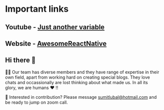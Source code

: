 # Important links

## Youtube - [Just another variable](https://studio.youtube.com/channel/UCXBMyPIah43xC4o1WImF6Cw?c=UCXBMyPIah43xC4o1WImF6Cw)

## Website - [AwesomeReactNative](awereactnative.com/)



## Hi there 👋

🙋‍♀️ Our team has diverse members and they have range of expertise in their own field, apart from working hard on creating special blogs. 
They love chats and occassionally are lost thinking about what made us. In all its glory, we are humans ❤️ !!

🌈 Interested in contribution? Please message sumitlubal@hotmail.com and be ready to jump on zoom call.

